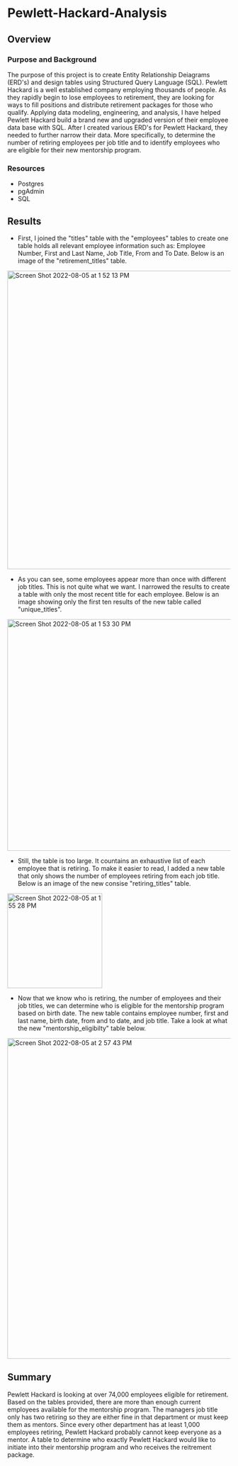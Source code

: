 # Pewlett-Hackard-Analysis
## Overview
### Purpose and Background
The purpose of this project is to create Entity Relationship Deiagrams (ERD's) and design tables using Structured Query Language (SQL). Pewlett Hackard is a well established company employing thousands of people. As they rapidly begin to lose employees to retirement, they are looking for ways to fill positions and distribute retirement packages for those who qualify. Applying data modeling, engineering, and analysis, I have helped Pewlett Hackard build a brand new and upgraded version of their employee data base with SQL. After I created various ERD's for Pewlett Hackard, they needed to further narrow their data. More specifically, to determine the number of retiring employees per job title and to identify employees who are eligible for their new mentorship program. 
### Resources 
- Postgres
- pgAdmin
- SQL
## Results
 - First, I joined the "titles" table with the "employees" tables to create one table holds all relevant employee information such as: Employee Number, First and Last Name, Job Title, From and To Date. Below is an image of the "retirement_titles" table. 

<img width="674" alt="Screen Shot 2022-08-05 at 1 52 13 PM" src="https://user-images.githubusercontent.com/107595127/183160828-84e9fe61-1dfa-41e0-b66f-1fb3be6d0307.png">

- As you can see, some employees appear more than once with different job titles. This is not quite what we want. I narrowed the results to create a table with only the most recent title for each employee. Below is an image showing only the first ten results of the new table called "unique_titles".

<img width="523" alt="Screen Shot 2022-08-05 at 1 53 30 PM" src="https://user-images.githubusercontent.com/107595127/183160967-1af8da5e-be82-4408-90de-8b74f9377aeb.png">

- Still, the table is too large. It countains an exhaustive list of each employee that is retiring. To make it easier to read, I added a new table that only shows the number of employees retiring from each job title. Below is an image of the new consise "retiring_titles" table. 

<img width="214" alt="Screen Shot 2022-08-05 at 1 55 28 PM" src="https://user-images.githubusercontent.com/107595127/183161785-031e2144-9bfb-4a6d-b8ee-09729f2c8237.png">

- Now that we know who is retiring, the number of employees and their job titles, we can determine who is eligible for the mentorship program based on birth date. The new table contains employee number, first and last name, birth date, from and to date, and job title. Take a look at what the new "mentorship_eligibilty" table below. 

<img width="724" alt="Screen Shot 2022-08-05 at 2 57 43 PM" src="https://user-images.githubusercontent.com/107595127/183216743-6215c059-e51c-44e1-bcbb-55bcc974c870.png">

## Summary
Pewlett Hackard is looking at over 74,000 employees eligible for retirement. Based on the tables provided, there are more than enough current employees available for the mentorship program. The managers job title only has two retiring so they are either fine in that department or must keep them as mentors. Since every other department has at least 1,000 employees retiring, Pewlett Hackard probably cannot keep everyone as a mentor. A table to determine who exactly Pewlett Hackard would like to initiate into their mentorship program and who receives the reitrement package. 
